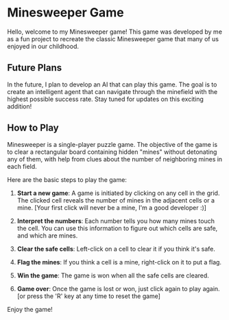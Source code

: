 # Minesweeper Game

Hello, welcome to my Minesweeper game! This game was developed by me as a fun project to recreate the classic Minesweeper game that many of us enjoyed in our childhood.

## Future Plans

In the future, I plan to develop an AI that can play this game. The goal is to create an intelligent agent that can navigate through the minefield with the highest possible success rate. Stay tuned for updates on this exciting addition!

## How to Play

Minesweeper is a single-player puzzle game. The objective of the game is to clear a rectangular board containing hidden "mines" without detonating any of them, with help from clues about the number of neighboring mines in each field.

Here are the basic steps to play the game:

1. **Start a new game**: A game is initiated by clicking on any cell in the grid. The clicked cell reveals the number of mines in the adjacent cells or a mine. [Your first click will never be a mine, I'm a good developer :)]

2. **Interpret the numbers**: Each number tells you how many mines touch the cell. You can use this information to figure out which cells are safe, and which are mines.

3. **Clear the safe cells**: Left-click on a cell to clear it if you think it's safe.

4. **Flag the mines**: If you think a cell is a mine, right-click on it to put a flag. 

5. **Win the game**: The game is won when all the safe cells are cleared.

6. **Game over**: Once the game is lost or won, just click again to play again. [or press the 'R' key at any time to reset the game]

Enjoy the game!
